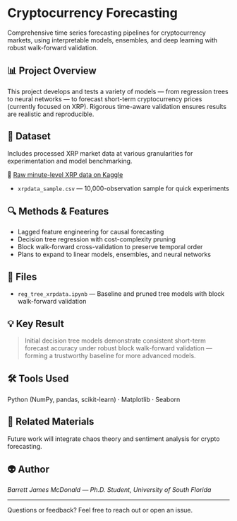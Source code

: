 # Cryptocurrency Forecasting

Comprehensive time series forecasting pipelines for cryptocurrency markets, using interpretable models, ensembles, and deep learning with robust walk-forward validation.

## 📊 Project Overview

This project develops and tests a variety of models — from regression trees to neural networks — to forecast short-term cryptocurrency prices (currently focused on XRP). Rigorous time-aware validation ensures results are realistic and reproducible.

## 📂 Dataset

Includes processed XRP market data at various granularities for experimentation and model benchmarking.

🔗 [Raw minute-level XRP data on Kaggle](https://www.kaggle.com/code/pmop555/xrpusd-binance-l)

- `xrpdata_sample.csv` — 10,000-observation sample for quick experiments


## 🔍 Methods & Features

* Lagged feature engineering for causal forecasting
* Decision tree regression with cost-complexity pruning
* Block walk-forward cross-validation to preserve temporal order
* Plans to expand to linear models, ensembles, and neural networks

## 📁 Files

* `reg_tree_xrpdata.ipynb` — Baseline and pruned tree models with block walk-forward validation

## 💡 Key Result

> Initial decision tree models demonstrate consistent short-term forecast accuracy under robust block walk-forward validation — forming a trustworthy baseline for more advanced models.

## 🛠 Tools Used

Python (NumPy, pandas, scikit-learn) · Matplotlib · Seaborn

## 📄 Related Materials

Future work will integrate chaos theory and sentiment analysis for crypto forecasting.

## 👽 Author

*Barrett James McDonald — Ph.D. Student, University of South Florida*

---

Questions or feedback? Feel free to reach out or open an issue.
